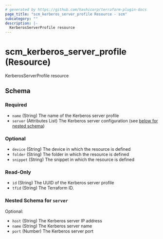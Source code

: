 ```yaml
---
# generated by https://github.com/hashicorp/terraform-plugin-docs
page_title: "scm_kerberos_server_profile Resource - scm"
subcategory: ""
description: |-
  KerberosServerProfile resource
---
```


# scm_kerberos_server_profile (Resource)

KerberosServerProfile resource



<!-- schema generated by tfplugindocs -->
## Schema

### Required

- `name` (String) The name of the Kerberos server profile
- `server` (Attributes List) The Kerberos server configuration (see [below for nested schema](#nestedatt--server))

### Optional

- `device` (String) The device in which the resource is defined
- `folder` (String) The folder in which the resource is defined
- `snippet` (String) The snippet in which the resource is defined

### Read-Only

- `id` (String) The UUID of the Kerberos server profile
- `tfid` (String) The Terraform ID.

<a id="nestedatt--server"></a>
### Nested Schema for `server`

Optional:

- `host` (String) The Kerberos server IP address
- `name` (String) The Kerberos server name
- `port` (Number) The Kerberos server port
